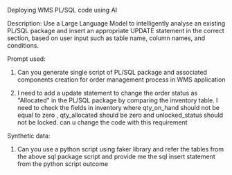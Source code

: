 Deploying WMS PL/SQL code using AI

Description:
Use a Large Language Model to intelligently analyse an existing PL/SQL package and insert an appropriate UPDATE statement in the correct section, 
based on user input such as table name, column names, and conditions.

Prompt used:
1. Can you generate single script of PL/SQL package and associated components creation
 for order management process in WMS application
   
2. I need to add a update statement to change the order status as "Allocated" in the PL/SQL package by comparing the inventory table. I need to  check the fields in inventory where
qty_on_hand should not be equal to zero , qty_allocated should be zero and 
unlocked_status should not be locked. can u change the code with this requirement

Synthetic data:

1. Can you use a python script using faker library and refer the tables from the above sql package script and provide me the sql insert statement
 from the python script outcome
